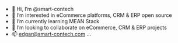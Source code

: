 - 👋 Hi, I’m @smart-contech
- 👀 I’m interested in eCommerce platforms, CRM & ERP open source
- 🌱 I’m currently learning MEAN Stack
- 💞️ I’m looking to collaborate on eCommerce, CRM & ERP projects
- 📫 edgar@smart-contech.com ...

<!---
smart-contech/smart-contech is a ✨ special ✨ repository because its `README.md` (this file) appears on your GitHub profile.
You can click the Preview link to take a look at your changes.
--->
